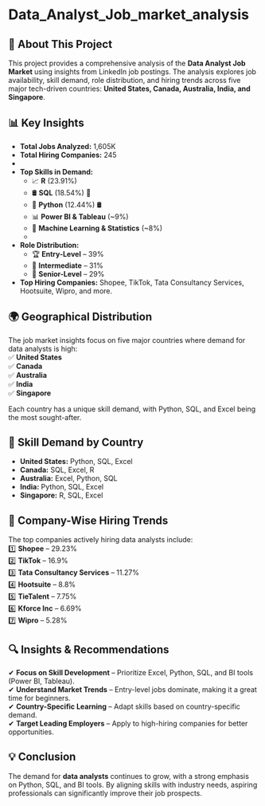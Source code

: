 # Data_Analyst_Job_market_analysis

## 📌 About This Project  
This project provides a comprehensive analysis of the **Data Analyst Job Market** using insights from LinkedIn job postings. The analysis explores job availability, skill demand, role distribution, and hiring trends across five major tech-driven countries: **United States, Canada, Australia, India, and Singapore**.  

## 📊 Key Insights  
- **Total Jobs Analyzed:** 1,605K  
- **Total Hiring Companies:** 245
- 
- **Top Skills in Demand:**  
  - 📈 **R** (23.91%)  
  - 🛢️ **SQL** (18.54%)  🐍
  - 🐍 **Python** (12.44%)  🛢️
  - 📊 **Power BI & Tableau** (~9%)  
  - 🤖 **Machine Learning & Statistics** (~8%)
  - 
- **Role Distribution:**  
  - 🏆 **Entry-Level** – 39%  
  - 💼 **Intermediate** – 31%  
  - 🏅 **Senior-Level** – 29%  
- **Top Hiring Companies:** Shopee, TikTok, Tata Consultancy Services, Hootsuite, Wipro, and more.  

## 🌍 Geographical Distribution  
The job market insights focus on five major countries where demand for data analysts is high:  
✅ **United States**  
✅ **Canada**  
✅ **Australia**  
✅ **India**  
✅ **Singapore**  

Each country has a unique skill demand, with Python, SQL, and Excel being the most sought-after.  

## 🎯 Skill Demand by Country  
- **United States:** Python, SQL, Excel  
- **Canada:** SQL, Excel, R  
- **Australia:** Excel, Python, SQL  
- **India:** Python, SQL, Excel  
- **Singapore:** R, SQL, Excel  

## 🏢 Company-Wise Hiring Trends  
The top companies actively hiring data analysts include:  
1️⃣ **Shopee** – 29.23%  
2️⃣ **TikTok** – 16.9%  
3️⃣ **Tata Consultancy Services** – 11.27%  
4️⃣ **Hootsuite** – 8.8%  
5️⃣ **TieTalent** – 7.75%  
6️⃣ **Kforce Inc** – 6.69%  
7️⃣ **Wipro** – 5.28%  

## 🔍 Insights & Recommendations  
✔ **Focus on Skill Development** – Prioritize Excel, Python, SQL, and BI tools (Power BI, Tableau).  
✔ **Understand Market Trends** – Entry-level jobs dominate, making it a great time for beginners.  
✔ **Country-Specific Learning** – Adapt skills based on country-specific demand.  
✔ **Target Leading Employers** – Apply to high-hiring companies for better opportunities.    

## 💡 Conclusion  
The demand for **data analysts** continues to grow, with a strong emphasis on Python, SQL, and BI tools. By aligning skills with industry needs, aspiring professionals can significantly improve their job prospects.  
